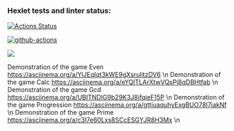 ### Hexlet tests and linter status:
[![Actions Status](https://github.com/Aleksandr17552/backend-project-lvl1/workflows/hexlet-check/badge.svg)](https://github.com/Aleksandr17552/backend-project-lvl1/actions)

[![github-actions](https://github.com/Aleksandr17552/backend-project-lvl1/workflows/github-actions/badge.svg)](https://github.com/Aleksandr17552/backend-project-lvl1/actions)

<a href="https://codeclimate.com/github/codeclimate/codeclimate/maintainability"><img src="https://api.codeclimate.com/v1/badges/a99a88d28ad37a79dbf6/maintainability" /></a>


Demonstration of the game Even https://asciinema.org/a/YlJEqlqt3kWE9gXsrulitzDV6 \n
Demonstration of the game Calc https://asciinema.org/a/eYQITLArXtwVQsPj8qDBHtfab \n
Demonstration of the game Gcd https://asciinema.org/a/UBITNDIG9b29K3J8ifqieF15P \n
Demonstration of the game Progression https://asciinema.org/a/gttjuaquhyExgBUO78I7jakNf \n
Demonstration of the game Prime https://asciinema.org/a/c3I7e60Lxs8SCcESGYJR8H3Mx \n
